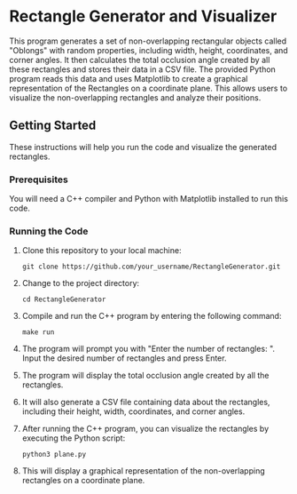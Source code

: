 # Rectangle Generator and Visualizer

This program generates a set of non-overlapping rectangular objects called "Oblongs" with random properties, including width, height, coordinates, and corner angles. It then calculates the total occlusion angle created by all these rectangles and stores their data in a CSV file. The provided Python program reads this data and uses Matplotlib to create a graphical representation of the Rectangles on a coordinate plane. This allows users to visualize the non-overlapping rectangles and analyze their positions.

## Getting Started

These instructions will help you run the code and visualize the generated rectangles.

### Prerequisites

You will need a C++ compiler and Python with Matplotlib installed to run this code.

### Running the Code

1. Clone this repository to your local machine:

    ```shell
    git clone https://github.com/your_username/RectangleGenerator.git
    ```

2. Change to the project directory:

    ```shell
    cd RectangleGenerator
    ```

3. Compile and run the C++ program by entering the following command:

    ```shell
    make run
    ```

4. The program will prompt you with "Enter the number of rectangles: ". Input the desired number of rectangles and press Enter.

5. The program will display the total occlusion angle created by all the rectangles.

6. It will also generate a CSV file containing data about the rectangles, including their height, width, coordinates, and corner angles.

7. After running the C++ program, you can visualize the rectangles by executing the Python script:

    ```shell
    python3 plane.py
    ```

8. This will display a graphical representation of the non-overlapping rectangles on a coordinate plane.
